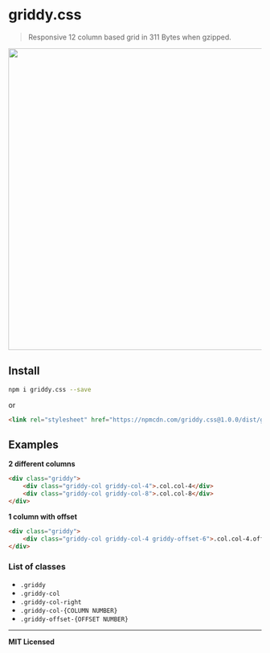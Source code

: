 # griddy.css

> Responsive 12 column based grid in 311 Bytes when gzipped.

<img src="https://dl.dropboxusercontent.com/u/100463011/griddy-css.gif" width="600" />

## Install

```bash
npm i griddy.css --save
```

or 

```html
<link rel="stylesheet" href="https://npmcdn.com/griddy.css@1.0.0/dist/griddy.min.css" type="text/css" />
```

## Examples

**2 different columns**

```html
<div class="griddy">
    <div class="griddy-col griddy-col-4">.col.col-4</div>
    <div class="griddy-col griddy-col-8">.col.col-8</div>
</div>
```

**1 column with offset**

```html
<div class="griddy">
    <div class="griddy-col griddy-col-4 griddy-offset-6">.col.col-4.offset-6</div>
</div>
```

### List of classes

- `.griddy`
- `.griddy-col`
- `.griddy-col-right`
- `.griddy-col-{COLUMN NUMBER}`
- `.griddy-offset-{OFFSET NUMBER}`

---

**MIT Licensed**
